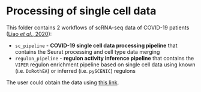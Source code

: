 # Processing of single cell data

This folder contains 2 workflows of scRNA-seq data of COVID-19 patients ([Liao *et al.*, 2020](https://www.nature.com/articles/s41591-020-0901-9)):
- `sc_pipeline` - **COVID-19 single cell data processing pipeline** that contains the Seurat processing and cell type data merging
- `regulon_pipeline` - **regulon activity inference pipeline** that contains the `VIPER` regulon enrichment pipeline based on single cell data using known (i.e. `DoRothEA`) or inferred (i.e. `pySCENIC`) regulons

The user could obtain the data using [this link](https://www.ncbi.nlm.nih.gov/geo/query/acc.cgi?acc=GSE145926).